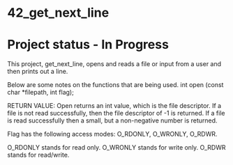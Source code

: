# 42_get_next_line
# Project status - In Progress
This project, get_next_line, opens and reads a file or input from a user and then prints out a line.

Below are some notes on the functions that are being used.
int	 open	(const char *filepath,	 int flag);

RETURN VALUE: Open returns an int value, which is the file descriptor. If a file is not read successfully, then the file descriptor of -1 is returned. If a file is read successfully then a small, but a non-negative number is returned.

Flag has the following access modes: O_RDONLY, O_WRONLY, O_RDWR.

O_RDONLY stands for read only. O_WRONLY stands for write only. O_RDWR stands for read/write.
